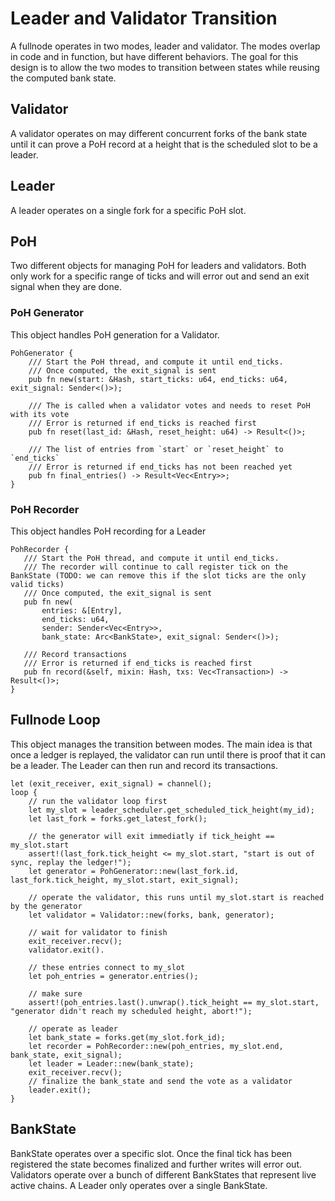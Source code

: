 # Leader and Validator Transition

A fullnode operates in two modes, leader and validator.  The modes overlap in code and in function, but have different behaviors.  The goal for this design is to allow the two modes to transition between states while reusing the computed bank state.


## Validator

A validator operates on may different concurrent forks of the bank state until it can prove a PoH record at a height that is the scheduled slot to be a leader.

## Leader

A leader operates on a single fork for a specific PoH slot.


## PoH

Two different objects for managing PoH for leaders and validators.  Both only work for a specific range of ticks and will error out and send an exit signal when they are done.

### PoH Generator

This object handles PoH generation for a Validator. 

```
PohGenerator {
    /// Start the PoH thread, and compute it until end_ticks.
    /// Once computed, the exit_signal is sent
    pub fn new(start: &Hash, start_ticks: u64, end_ticks: u64, exit_signal: Sender<()>);

    /// The is called when a validator votes and needs to reset PoH with its vote
    /// Error is returned if end_ticks is reached first
    pub fn reset(last_id: &Hash, reset_height: u64) -> Result<()>;

    /// The list of entries from `start` or `reset_height` to `end_ticks`
    /// Error is returned if end_ticks has not been reached yet
    pub fn final_entries() -> Result<Vec<Entry>>;
}
```

### PoH Recorder

This object handles PoH recording for a Leader
 ```
PohRecorder {
    /// Start the PoH thread, and compute it until end_ticks.
    /// The recorder will continue to call register tick on the BankState (TODO: we can remove this if the slot ticks are the only valid ticks)
    /// Once computed, the exit_signal is sent
    pub fn new(
        entries: &[Entry],
        end_ticks: u64,
        sender: Sender<Vec<Entry>>,
        bank_state: Arc<BankState>, exit_signal: Sender<()>);

    /// Record transactions
    /// Error is returned if end_ticks is reached first
    pub fn record(&self, mixin: Hash, txs: Vec<Transaction>) -> Result<()>;
}
```


## Fullnode Loop

This object manages the transition between modes.  The main idea is that once a ledger is replayed, the validator can run until there is proof that it can be a leader.  The Leader can then run and record its transactions.

```
let (exit_receiver, exit_signal) = channel();
loop {
    // run the validator loop first
    let my_slot = leader_scheduler.get_scheduled_tick_height(my_id);
    let last_fork = forks.get_latest_fork();

    // the generator will exit immediatly if tick_height == my_slot.start 
    assert!(last_fork.tick_height <= my_slot.start, "start is out of sync, replay the ledger!");
    let generator = PohGenerator::new(last_fork.id, last_fork.tick_height, my_slot.start, exit_signal);

    // operate the validator, this runs until my_slot.start is reached by the generator
    let validator = Validator::new(forks, bank, generator);

    // wait for validator to finish
    exit_receiver.recv();
    validator.exit(). 
    
    // these entries connect to my_slot
    let poh_entries = generator.entries();

    // make sure
    assert!(poh_entries.last().unwrap().tick_height == my_slot.start, "generator didn't reach my scheduled height, abort!");

    // operate as leader
    let bank_state = forks.get(my_slot.fork_id);
    let recorder = PohRecorder::new(poh_entries, my_slot.end, bank_state, exit_signal);
    let leader = Leader::new(bank_state); 
    exit_receiver.recv();
    // finalize the bank_state and send the vote as a validator
    leader.exit();
}
```

## BankState

BankState operates over a specific slot.  Once the final tick has been registered the state becomes finalized and further writes will error out.  Validators operate over a bunch of different BankStates that represent live active chains.  A Leader only operates over a single BankState.

